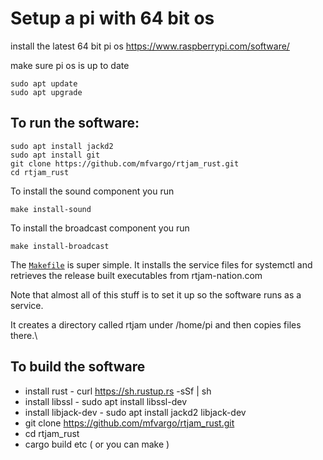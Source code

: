 # Setup a pi with 64 bit os

install the latest 64 bit pi os https://www.raspberrypi.com/software/

make sure pi os is up to date

```
sudo apt update
sudo apt upgrade
```

## To run the software:

```
sudo apt install jackd2
sudo apt install git
git clone https://github.com/mfvargo/rtjam_rust.git
cd rtjam_rust
```

To install the sound component you run

```
make install-sound
```

To install the broadcast component you run

```
make install-broadcast
```

The [`Makefile`](/Makefile) is super simple. It installs the service files
for systemctl and retrieves the release built executables from rtjam-nation.com

Note that almost all of this stuff is to set it up so the software runs as a service.

It creates a directory called rtjam under /home/pi and then copies files there.\

## To build the software

- install rust - curl https://sh.rustup.rs -sSf | sh
- install libssl - sudo apt install libssl-dev
- install libjack-dev - sudo apt install jackd2 libjack-dev
- git clone https://github.com/mfvargo/rtjam_rust.git
- cd rtjam_rust
- cargo build etc ( or you can make )
